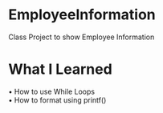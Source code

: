 # EmployeeInformation
Class Project to show Employee Information
# What I Learned
• How to use While Loops <br>
• How to format using printf()
